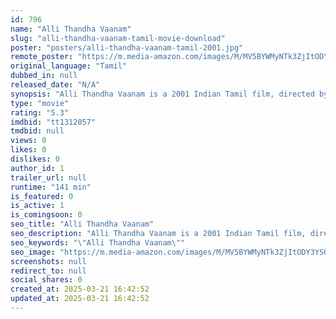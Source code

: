 ```yaml
---
id: 796
name: "Alli Thandha Vaanam"
slug: "alli-thandha-vaanam-tamil-movie-download"
poster: "posters/alli-thandha-vaanam-tamil-2001.jpg"
remote_poster: "https://m.media-amazon.com/images/M/MV5BYWMyNTk3ZjItODY3YS00MmMyLWE4NzgtMzA2MDY3YzIxMWVmXkEyXkFqcGdeQXVyMTEzNzg0Mjkx._V1_SX300.jpg"
original_language: "Tamil"
dubbed_in: null
released_date: "N/A"
synopsis: "Alli Thandha Vaanam is a 2001 Indian Tamil film, directed by Sridhar Prasadh and produced by M. Kajamydeen. The film stars Prabhudeva, Murali, Laila, Kalyani, Prakash Raj and Vivek in lead roles. The film had musical score by Vidy..."
type: "movie"
rating: "5.3"
imdbid: "tt1312057"
tmdbid: null
views: 0
likes: 0
dislikes: 0
author_id: 1
trailer_url: null
runtime: "141 min"
is_featured: 0
is_active: 1
is_comingsoon: 0
seo_title: "Alli Thandha Vaanam"
seo_description: "Alli Thandha Vaanam is a 2001 Indian Tamil film, directed by Sridhar Prasadh and produced by M. Kajamydeen. The film stars Prabhudeva, Murali, Laila, Kalyani, Prakash Raj and Vivek in lead roles. The film had musical score by Vidy..."
seo_keywords: "\"Alli Thandha Vaanam\""
seo_image: "https://m.media-amazon.com/images/M/MV5BYWMyNTk3ZjItODY3YS00MmMyLWE4NzgtMzA2MDY3YzIxMWVmXkEyXkFqcGdeQXVyMTEzNzg0Mjkx._V1_SX300.jpg"
screenshots: null
redirect_to: null
social_shares: 0
created_at: 2025-03-21 16:42:52
updated_at: 2025-03-21 16:42:52
---
```


